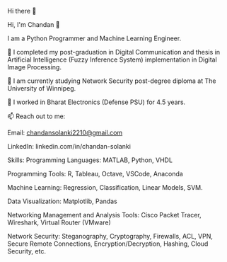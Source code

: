 Hi there 👋

Hi, I'm Chandan 👋

I am a Python Programmer and Machine Learning Engineer.

🌱 I completed my post-graduation in Digital Communication and thesis in Artificial Intelligence (Fuzzy Inference System) implementation in Digital Image Processing.

🔭 I am currently studying Network Security post-degree diploma at The University of Winnipeg.  

🔭 I worked in Bharat Electronics (Defense PSU) for 4.5 years.

📫 Reach out to me:

Email:     chandansolanki2210@gmail.com

LinkedIn:  linkedin.com/in/chandan-solanki

Skills:
Programming Languages: MATLAB, Python, VHDL

Programming Tools: R, Tableau, Octave, VSCode, Anaconda

Machine Learning: Regression, Classification, Linear Models, SVM.

Data Visualization: Matplotlib, Pandas

Networking Management and Analysis Tools: Cisco Packet Tracer, Wireshark, Virtual Router (VMware) 

Network Security: Steganography, Cryptography, Firewalls, ACL, VPN, Secure Remote Connections, Encryption/Decryption, Hashing, Cloud Security, etc.
